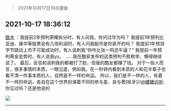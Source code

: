 > 2021年10月17日19点更新
<link rel="stylesheet" href="https://cdn.jsdelivr.net/gh/taotie6/sampleJSON@main/css/photo_show.css">
<meta name="referrer" content="no-referrer" />


 ## 2021-10-17 18:36:12 

 [㪚木](https://www.coolapk.com/feed/30754300?shareKey=MmJlMzU2ODhkN2U1NjE2YzAyNDc~) ：我提前2年预判荣耀拆分时，有人问我，你问过华为吗？
我提前1年预判比亚迪、康华等股票会有几倍利润时，有人问我股市是你家开的吗？
我提前1年预测字节跳动上市不可能成功时，有人讽刺我“你咋比张一鸣还牛逼？”
我提前一年预判黄金走势时，有人说我yy。
……我在酷安发布的这类预判不胜枚举<!--break-->，懒得继续说了。
最后，反驳和讽刺我的都被打了脸，信我的酷友都赚了钱。
对于一些人而言，很多事情的本质，一眼见底，例如我。在一秒钟内看到本质的人和花半辈子也看不清一件事本质的人，自然是不一样的命运。
所以，我们是不一样的人，有着不一样的命运，各自在这个世界扮演着不同的参与差、良与莠[呲牙]//<a class="feed-link-uname" href="/u/辘辘远听">@辘辘远听</a>:你见过吗？还是他说的 

<div class="album">
<img class="img-item" src="http://image.coolapk.com/feed/2021/0126/07/1081091_9a2d85c2_7045_8108@672x378.gif" />
</div>

 ------- 

